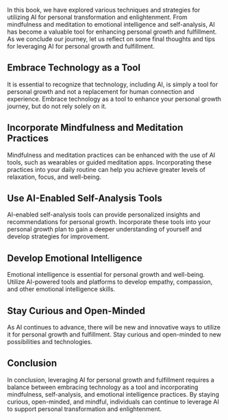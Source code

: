 
In this book, we have explored various techniques and strategies for utilizing AI for personal transformation and enlightenment. From mindfulness and meditation to emotional intelligence and self-analysis, AI has become a valuable tool for enhancing personal growth and fulfillment. As we conclude our journey, let us reflect on some final thoughts and tips for leveraging AI for personal growth and fulfillment.

Embrace Technology as a Tool
----------------------------

It is essential to recognize that technology, including AI, is simply a tool for personal growth and not a replacement for human connection and experience. Embrace technology as a tool to enhance your personal growth journey, but do not rely solely on it.

Incorporate Mindfulness and Meditation Practices
------------------------------------------------

Mindfulness and meditation practices can be enhanced with the use of AI tools, such as wearables or guided meditation apps. Incorporating these practices into your daily routine can help you achieve greater levels of relaxation, focus, and well-being.

Use AI-Enabled Self-Analysis Tools
----------------------------------

AI-enabled self-analysis tools can provide personalized insights and recommendations for personal growth. Incorporate these tools into your personal growth plan to gain a deeper understanding of yourself and develop strategies for improvement.

Develop Emotional Intelligence
------------------------------

Emotional intelligence is essential for personal growth and well-being. Utilize AI-powered tools and platforms to develop empathy, compassion, and other emotional intelligence skills.

Stay Curious and Open-Minded
----------------------------

As AI continues to advance, there will be new and innovative ways to utilize it for personal growth and fulfillment. Stay curious and open-minded to new possibilities and technologies.

Conclusion
----------

In conclusion, leveraging AI for personal growth and fulfillment requires a balance between embracing technology as a tool and incorporating mindfulness, self-analysis, and emotional intelligence practices. By staying curious, open-minded, and mindful, individuals can continue to leverage AI to support personal transformation and enlightenment.
